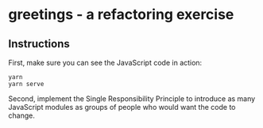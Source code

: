 # greetings - a refactoring exercise

## Instructions

First, make sure you can see the JavaScript code in action:

```
yarn
yarn serve
```

Second, implement the Single Responsibility Principle to introduce
as many JavaScript modules as groups of people who would want
the code to change.


